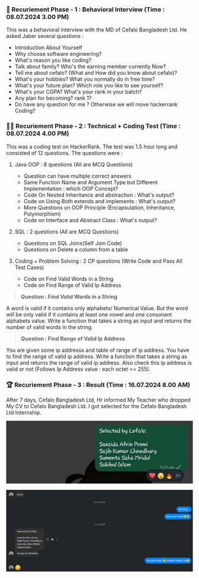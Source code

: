 
### 🖖 Recuriement Phase - 1 : Behavioral Interview (Time : 08.07.2024  3.00 PM)

This was a behavioral interview with the MD of Cefalo Bangladesh Ltd. He asked Jaber several questions :

- Introduction About Yourself
- Why choose software engineering?
- What's reason you like coding?
- Talk about family? Who's the earning member currently Now?
- Tell me about cefalo? (What and How did you know about cefalo)?
- What's your hobbies? What you normally do in free time?
- What's your future plan? Which role you like to see yourself?
- What's your CGPA? What's your rank in your batch?
- Any plan for becoming? rank 1?
- Do have any question for me ? Otherwise we will move hackerrank Coding?

### 👨‍💻 Recuriement Phase - 2 : Technical + Coding Test (Time : 08.07.2024  4.00 PM)

This was a coding test on HackerRank. The test was 1.5 hour long and consisted of 12 questions. The questions were :

1. Java OOP : 8 questions (All are MCQ Questions)
    - Question can have multiple correct answers
    - Same Function Name and Argument Type but Different Implementation : which OOP Concept?
    - Code On Nested Inheritance and abstraction : What's output?
    - Code on Using Both extends and implements : What's output?
    - More Questions on OOP Principle (Encapsulation, Inheritance, Polymorphism)
    - Code on Interface and Abstract Class : What's output?

2. SQL : 2 questions (All are MCQ Questions)
    - Questions on SQL Joins(Self Join Code)
    - Questions on Delete a column from a table

3. Coding + Problem Solving : 2 CP questions (Write Code and Pass All Test Cases)
    - Code on Find Valid Words in a String
    - Code on Find Range of Valid Ip Address

> **Question : Find Valid Words in a String**

A word is valid if it contains only alphabets/ Numerical Value. But the word will be only valid if it contains at least one vowel and one consonant alphabets value. Write a function that takes a string as input and returns the number of valid words in the string.

> **Question : Find Range of Valid Ip Address**

You are given some ip addresss and table of range of ip address. You have to find the range of valid ip address. Write a function that takes a string as input and returns the range of valid ip address. Also check this ip address is valid or not (Follows Ip Address value : each octet <= 255).


### 🏆 Recuriement Phase - 3 : Result (Time : 16.07.2024  8.00 AM)

After 7 days, Cefalo Bangladesh Ltd, Hr informed My Teacher who dropped My CV to Cefalo Bangladesh Ltd. I got selected for the Cefalo Bangladesh Ltd Internship.

![alt text](./Assets/image.png)

![alt text](./Assets/image-1.png)

  
